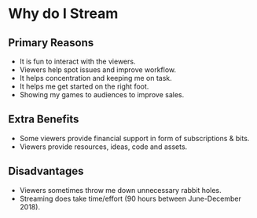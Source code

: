 
# Why do I Stream

## Primary Reasons

* It is fun to interact with the viewers.
* Viewers help spot issues and improve workflow.
* It helps concentration and keeping me on task.
* It helps me get started on the right foot.
* Showing my games to audiences to improve sales.

## Extra Benefits

* Some viewers provide financial support in form of subscriptions & bits.
* Viewers provide resources, ideas, code and assets.

## Disadvantages

* Viewers sometimes throw me down unnecessary rabbit holes.
* Streaming does take time/effort (90 hours between June-December 2018).
